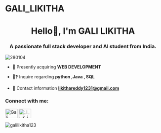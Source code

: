# GALI_LIKITHA
<h1 align="center">Hello👋, I'm GALI LIKITHA </h1>
<h3 align="center">A passionate full stack developer and AI student from India.</h3>

<p align="left"> <img src="https://komarev.com/ghpvc/?username=280104&label=Profile%20views&color=0e75b6&style=flat" alt="280104" /> </p>

- 🌱 Presently acquiring **WEB DEVELOPMENT**

- 💬❓ Inquire regarding **python ,Java , SQL**

- 📧 Contact information **likithareddy1231@gmail.com**

<h3 align="left">Connect with me:</h3>
<p align="left">
<a href="https://www.linkedin.com/in/likitha-gali/" target="blank"><img align="center" src="https://raw.githubusercontent.com/rahuldkjain/github-profile-readme-generator/master/src/images/icons/Social/linked-in-alt.svg" alt="Gali Likitha" height="30" width="40" /></a>
<a href="https://instagram.com/_l_i_k_i_t_h_a.__" target="blank"><img align="center" src="https://raw.githubusercontent.com/rahuldkjain/github-profile-readme-generator/master/src/images/icons/Social/instagram.svg" alt="_l_i_k_i_t_h_a.__" height="30" width="40" /></a>
</p>

<p><img align="center" src="https://github-readme-stats.vercel.app/api/top-langs?username=galilikitha123&show_icons=true&locale=en&layout=compact" alt="galilikitha123" /></p>
